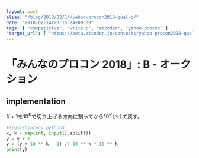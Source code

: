 ```yaml
---
layout: post
alias: "/blog/2018/02/14/yahoo-procon2018-qual-b/"
date: "2018-02-14T20:15:24+09:00"
tags: [ "competitive", "writeup", "atcoder", "yahoo-procon" ]
"target_url": [ "https://beta.atcoder.jp/contests/yahoo-procon2018-qual/tasks/yahoo_procon2018_qual_b" ]
---
```


# 「みんなのプロコン 2018」: B - オークション

## implementation

$X + 1$を$10^K$で切り上げる方向に割ってから$10^K$かけて戻す。

``` python
#!/usr/bin/env python3
x, k = map(int, input().split())
y = x + 1
y = (y + 10 ** k - 1) // 10 ** k * 10 ** k
print(y)
```
